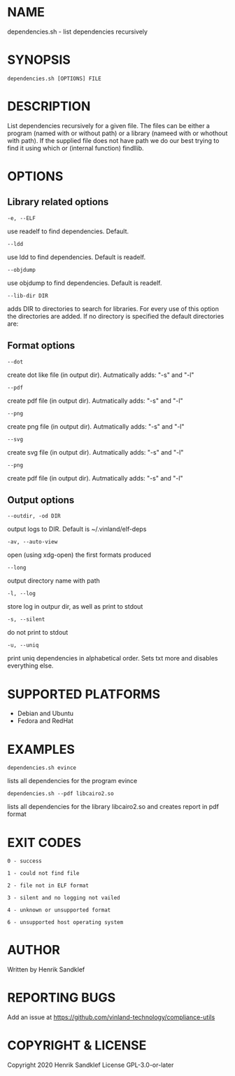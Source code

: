 # NAME

   dependencies.sh - list dependencies recursively

# SYNOPSIS
   ```dependencies.sh [OPTIONS] FILE```



# DESCRIPTION
   List dependencies recursively for a given file. The files can be
   either a program (named with or without path) or a library 
   (nameed with or whothout with path). If the supplied file does
   not have path we do our best trying to find it using which or
   (internal function) findllib.

# OPTIONS
## Library related options
```-e, --ELF```


use readelf to find dependencies. Default.

```--ldd```


use ldd to find dependencies. Default is readelf.

```--objdump```


use objdump to find dependencies. Default is readelf.

```--lib-dir DIR```


adds DIR to directories to search for libraries. For every use of this option
the directories are added. If no directory is specified the default directories
are: 

## Format options
```--dot```


create dot like file (in output dir). Autmatically adds: "-s" and "-l" 

```--pdf```


create pdf file (in output dir). Autmatically adds: "-s" and "-l" 

```--png```


create png file (in output dir). Autmatically adds: "-s" and "-l" 

```--svg```


create svg file (in output dir). Autmatically adds: "-s" and "-l" 

```--png```


create pdf file (in output dir). Autmatically adds: "-s" and "-l" 

## Output options
```--outdir, -od DIR```


output logs to DIR. Default is ~/.vinland/elf-deps

```-av, --auto-view```


open (using xdg-open) the first formats produced

```--long```


output directory name with path

```-l, --log```


store log in outpur dir, as well as print to stdout

```-s, --silent```


do not print to stdout

```-u, --uniq```


print uniq dependencies in alphabetical order. 
Sets txt more and disables everything else.

# SUPPORTED PLATFORMS

* Debian and Ubuntu
* Fedora and RedHat

# EXAMPLES

```dependencies.sh evince```


lists all dependencies for the program evince

```dependencies.sh --pdf libcairo2.so```


lists all dependencies for the library libcairo2.so and creates report in pdf format

# EXIT CODES

```0 - success```


```1 - could not find file```


```2 - file not in ELF format```


```3 - silent and no logging not vailed```


```4 - unknown or unsupported format```


```6 - unsupported host operating system```



# AUTHOR
Written by Henrik Sandklef

# REPORTING BUGS
Add an issue at https://github.com/vinland-technology/compliance-utils

# COPYRIGHT & LICENSE
Copyright 2020 Henrik Sandklef
License GPL-3.0-or-later
